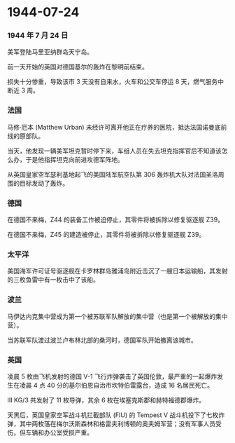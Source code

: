 # 1944-07-24

### 1944 年 7 月 24 日

美军登陆马里亚纳群岛天宁岛。

前一天开始的英国对德国基尔的轰炸在黎明前结束。

损失十分惨重，导致该市 3 天没有自来水，火车和公交车停运 8
天，燃气服务中断近 3 周。

### 法国

马修·厄本 (Matthew Urban)
未经许可离开他正在疗养的医院，抵达法国诺曼底前线的原部队。

当天，他发现一辆美军坦克暂时停下来，车组人员在失去坦克指挥官后不知道该怎么办，于是他指挥坦克向前进攻德军阵地。

从英国皇家空军瑟利基地起飞的美国陆军航空队第 306
轰炸机大队对法国圣洛周围的目标发动了轰炸。

### 德国

在德国不来梅，Z44 的装备工作被迫停止，其零件将被拆除以修复驱逐舰 Z39。

在德国不来梅，Z45 的建造被停止，其零件将被拆除以修复驱逐舰 Z39。

### 太平洋

美国海军许可证号驱逐舰在卡罗林群岛雅浦岛附近击沉了一艘日本运输船，其发射的三枚鱼雷中有一枚击中了该船。

### 波兰

马伊达内克集中营成为第一个被苏联军队解放的集中营（也是第一个被解放的集中营）。

当苏联军队渡过波兰卢布林北部的桑河时，德国军队开始撤离该城市。

### 英国

凌晨 5 枚由飞机发射的德国 V-1
飞行炸弹袭击了英国伦敦，最严重的一起爆炸发生在凌晨 4 点 40
分的基尔伯恩自治市坎特伯雷露台，造成 16 名居民死亡。

III KG/3 共发射了 11 枚导弹，其余 6 枚在埃塞克斯郡和赫特福德郡爆炸。

天黑后，英国皇家空军战斗机拦截部队 (FIU) 的 Tempest V
战斗机投下了七枚炸弹，其中两枚落在梅尔沃斯森林和格雷夫利博顿的奥夫姆军营；没有军事人员受伤，但车辆和办公室受损严重。